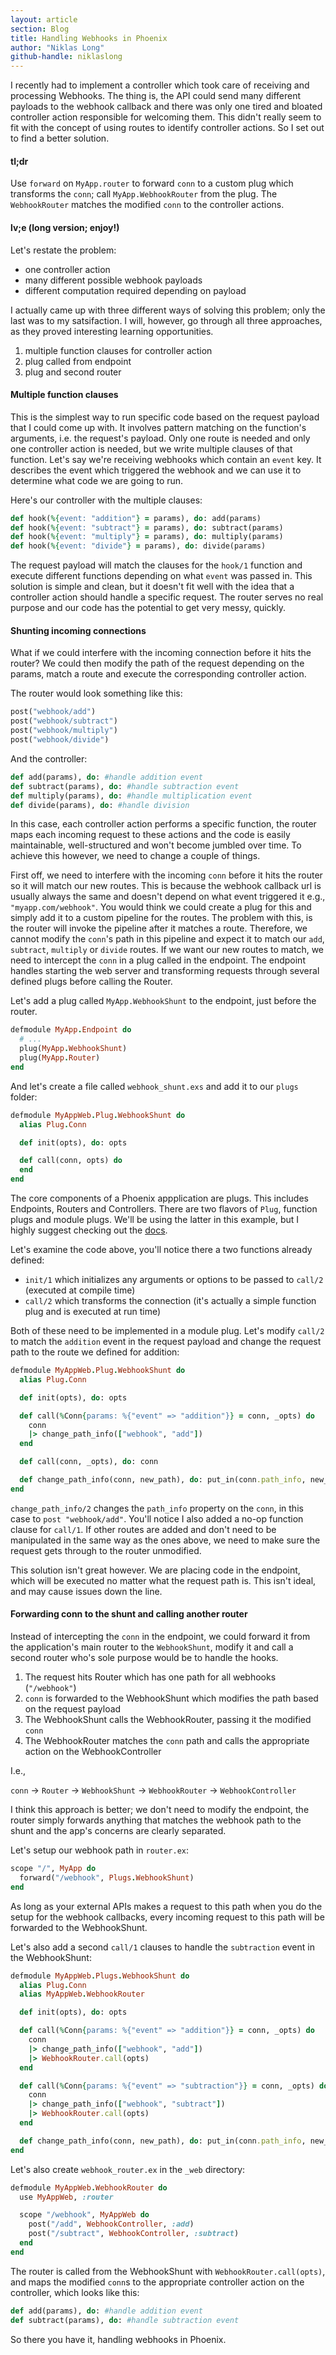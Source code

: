 ```yaml
---
layout: article
section: Blog
title: Handling Webhooks in Phoenix
author: "Niklas Long"
github-handle: niklaslong
---
```


I recently had to implement a controller which took care of receiving and processing Webhooks. The thing is, the API could send many different payloads to the webhook callback and there was only one tired and bloated controller action responsible for welcoming them. This didn't really seem to fit with the concept of using routes to identify controller actions. So I set out to find a better solution.

<!--break-->

#### tl;dr

Use `forward` on `MyApp.router` to forward `conn` to a custom plug which transforms the `conn`; call `MyApp.WebhookRouter` from the plug. The `WebhookRouter` matches the modified `conn` to the controller actions.

#### lv;e (long version; enjoy!)

Let's restate the problem:
* one controller action
* many different possible webhook payloads
* different computation required depending on payload

I actually came up with three different ways of solving this problem; only the last was to my satsifaction. I will, however, go through all three approaches, as they proved interesting learning opportunities.

1. multiple function clauses for controller action
2. plug called from endpoint
3. plug and second router

#### Multiple function clauses

This is the simplest way to run specific code based on the request payload that I could come up with. It involves pattern matching on the function's arguments, i.e. the request's payload. Only one route is needed and only one controller action is needed, but we write multiple clauses of that function.
Let's say we're receiving webhooks which contain an `event` key. It describes the event which triggered the webhook and we can use it to determine what code we are going to run.

Here's our controller with the multiple clauses:

```ruby
def hook(%{event: "addition"} = params), do: add(params)
def hook(%{event: "subtract"} = params), do: subtract(params)
def hook(%{event: "multiply"} = params), do: multiply(params)
def hook(%{event: "divide"} = params), do: divide(params)
```

The request payload will match the clauses for the `hook/1` function and execute different functions depending on what `event` was passed in. This solution is simple and clean, but it doesn't fit well with the idea that a controller action should handle a specific request. The router serves no real purpose and our code has the potential to get very messy, quickly.

#### Shunting incoming connections

What if we could interfere with the incoming connection before it hits the router? We could then modify the path of the request depending on the params, match a route and execute the corresponding controller action.

The router would look something like this:

```ruby
post("webhook/add")
post("webhook/subtract")
post("webhook/multiply")
post("webhook/divide")
```

And the controller:

```ruby
def add(params), do: #handle addition event
def subtract(params), do: #handle subtraction event
def multiply(params), do: #handle multiplication event
def divide(params), do: #handle division
```

In this case, each controller action performs a specific function, the router maps each incoming request to these actions and the code is easily maintainable, well-structured and won't become jumbled over time. To achieve this however, we need to change a couple of things.

First off, we need to interfere with the incoming `conn` before it hits the router so it will match our new routes. This is because the webhook callback url is usually always the same and doesn't depend on what event triggered it e.g., `"myapp.com/webhook"`. You would think we could create a plug for this and simply add it to a custom pipeline for the routes. The problem with this, is the router will invoke the pipeline after it matches a route. Therefore, we cannot modify the `conn`'s path in this pipeline and expect it to match our `add`, `subtract`, `multiply` or `divide` routes. If we want our new routes to match, we need to intercept the `conn` in a plug called in the endpoint. The endpoint handles starting the web server and transforming requests through several defined plugs before calling the Router.

Let's add a plug called `MyApp.WebhookShunt` to the endpoint, just before the router.

```ruby
defmodule MyApp.Endpoint do
  # ...
  plug(MyApp.WebhookShunt)
  plug(MyApp.Router)
end
```

And let's create a file called `webhook_shunt.exs` and add it to our `plugs` folder:

```ruby
defmodule MyAppWeb.Plug.WebhookShunt do
  alias Plug.Conn

  def init(opts), do: opts

  def call(conn, opts) do
  end
end
```

The core components of a Phoenix appplication are plugs. This includes Endpoints, Routers and Controllers. There are two flavors of `Plug`, function plugs and module plugs. We'll be using the latter in this example, but I highly suggest checking out the [docs](https://hexdocs.pm/plug/readme.html).

Let's examine the code above, you'll notice there a two functions already defined:
* `init/1` which initializes any arguments or options to be passed to `call/2` (executed at compile time)
* `call/2` which transforms the connection (it's actually a simple function plug and is executed at run time)

Both of these need to be implemented in a module plug. Let's modify `call/2` to match the `addition` event in the request payload and change the request path to the route we defined for addition:

```ruby
defmodule MyAppWeb.Plug.WebhookShunt do
  alias Plug.Conn

  def init(opts), do: opts

  def call(%Conn{params: %{"event" => "addition"}} = conn, _opts) do
    conn
    |> change_path_info(["webhook", "add"])
  end

  def call(conn, _opts), do: conn

  def change_path_info(conn, new_path), do: put_in(conn.path_info, new_path)
end
```

`change_path_info/2` changes the `path_info` property on the `conn`, in this case to `post "webhook/add"`. You'll notice I also added a no-op function clause for `call/1`. If other routes are added and don't need to be manipulated in the same way as the ones above, we need to make sure the request gets through to the router unmodified.

This solution isn't great however. We are placing code in the endpoint, which will be executed no matter what the request path is. This isn't ideal, and may cause issues down the line.

#### Forwarding conn to the shunt and calling another router

Instead of intercepting the `conn` in the endpoint, we could forward it from the application's main router to the `WebhookShunt`, modify it and call a second router who's sole purpose would be to handle the hooks.

1. The request hits Router which has one path for all webhooks (`"/webhook"`)
2. `conn` is forwarded to the WebhookShunt which modifies the path based on the request payload
3. The WebhookShunt calls the WebhookRouter, passing it the modified `conn`
4. The WebhookRouter matches the `conn` path and calls the appropriate action on the WebhookController

I.e.,

`conn` -> `Router` -> `WebhookShunt` -> `WebhookRouter` -> `WebhookController`

I think this approach is better; we don't need to modify the endpoint, the router simply forwards anything that matches the webhook path to the shunt and the app's concerns are clearly separated.

Let's setup our webhook path in `router.ex`:

```ruby
scope "/", MyApp do
  forward("/webhook", Plugs.WebhookShunt)
end
```

As long as your external APIs makes a request to this path when you do the setup for the webhook callbacks, every incoming request to this path will be forwarded to the WebhookShunt.

Let's also add a second `call/1` clauses to handle the `subtraction` event in the WebhookShunt:

```ruby
defmodule MyAppWeb.Plugs.WebhookShunt do
  alias Plug.Conn
  alias MyAppWeb.WebhookRouter

  def init(opts), do: opts

  def call(%Conn{params: %{"event" => "addition"}} = conn, _opts) do
    conn
    |> change_path_info(["webhook", "add"])
    |> WebhookRouter.call(opts)
  end

  def call(%Conn{params: %{"event" => "subtraction"}} = conn, _opts) do
    conn
    |> change_path_info(["webhook", "subtract"])
    |> WebhookRouter.call(opts)
  end

  def change_path_info(conn, new_path), do: put_in(conn.path_info, new_path)
end
```

Let's also create `webhook_router.ex` in the `_web` directory:

```ruby
defmodule MyAppWeb.WebhookRouter do
  use MyAppWeb, :router

  scope "/webhook", MyAppWeb do
    post("/add", WebhookController, :add)
    post("/subtract", WebhookController, :subtract)
  end
end
```

The router is called from the WebhookShunt with `WebhookRouter.call(opts)`, and maps the modified `conn`s to the appropriate controller action on the controller, which looks like this:

```ruby
def add(params), do: #handle addition event
def subtract(params), do: #handle subtraction event
```

So there you have it, handling webhooks in Phoenix.

